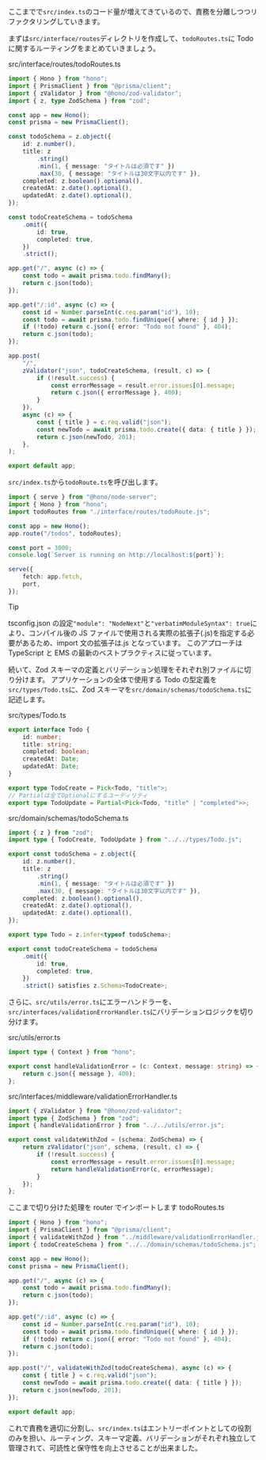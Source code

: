 ここまでで`src/index.ts`のコード量が増えてきているので、責務を分離しつつリファクタリングしていきます。

まずは`src/interface/routes`ディレクトリを作成して、`todoRoutes.ts`に Todo に関するルーティングをまとめていきましょう。

src/interface/routes/todoRoutes.ts

```ts
import { Hono } from "hono";
import { PrismaClient } from "@prisma/client";
import { zValidator } from "@hono/zod-validator";
import { z, type ZodSchema } from "zod";

const app = new Hono();
const prisma = new PrismaClient();

const todoSchema = z.object({
	id: z.number(),
	title: z
		.string()
		.min(1, { message: "タイトルは必須です" })
		.max(30, { message: "タイトルは30文字以内です" }),
	completed: z.boolean().optional(),
	createdAt: z.date().optional(),
	updatedAt: z.date().optional(),
});

const todoCreateSchema = todoSchema
	.omit({
		id: true,
		completed: true,
	})
	.strict();

app.get("/", async (c) => {
	const todo = await prisma.todo.findMany();
	return c.json(todo);
});

app.get("/:id", async (c) => {
	const id = Number.parseInt(c.req.param("id"), 10);
	const todo = await prisma.todo.findUnique({ where: { id } });
	if (!todo) return c.json({ error: "Todo not found" }, 404);
	return c.json(todo);
});

app.post(
	"/",
	zValidator("json", todoCreateSchema, (result, c) => {
		if (!result.success) {
			const errorMessage = result.error.issues[0].message;
			return c.json({ errorMessage }, 400);
		}
	}),
	async (c) => {
		const { title } = c.req.valid("json");
		const newTodo = await prisma.todo.create({ data: { title } });
		return c.json(newTodo, 201);
	},
);

export default app;
```

`src/index.ts`から`todoRoute.ts`を呼び出します。

```ts
import { serve } from "@hono/node-server";
import { Hono } from "hono";
import todoRoutes from "./interface/routes/todoRoute.js";

const app = new Hono();
app.route("/todos", todoRoutes);

const port = 3000;
console.log(`Server is running on http://localhost:${port}`);

serve({
	fetch: app.fetch,
	port,
});
```

> [!TIP]
> tsconfig.json の設定`"module": "NodeNext"`と`"verbatimModuleSyntax": true`により、コンパイル後の JS ファイルで使用される実際の拡張子(.js)を指定する必要があるため、import 文の拡張子は.js となっています。
> このアプローチは TypeScript と EMS の最新のベストプラクティスに従っています。

続いて、Zod スキーマの定義とバリデーション処理をそれぞれ別ファイルに切り分けます。
アプリケーションの全体で使用する Todo の型定義を`src/types/Todo.ts`に、Zod スキーマを`src/domain/schemas/todoSchema.ts`に記述します。

src/types/Todo.ts

```ts
export interface Todo {
	id: number;
	title: string;
	completed: boolean;
	createdAt: Date;
	updatedAt: Date;
}

export type TodoCreate = Pick<Todo, "title">;
// Partialは全てOptionalにするユーティリティ
export type TodoUpdate = Partial<Pick<Todo, "title" | "completed">>;
```

src/domain/schemas/todoSchema.ts

```ts
import { z } from "zod";
import type { TodoCreate, TodoUpdate } from "../../types/Todo.js";

export const todoSchema = z.object({
	id: z.number(),
	title: z
		.string()
		.min(1, { message: "タイトルは必須です" })
		.max(30, { message: "タイトルは30文字以内です" }),
	completed: z.boolean().optional(),
	createdAt: z.date().optional(),
	updatedAt: z.date().optional(),
});

export type Todo = z.infer<typeof todoSchema>;

export const todoCreateSchema = todoSchema
	.omit({
		id: true,
		completed: true,
	})
	.strict() satisfies z.Schema<TodoCreate>;
```

さらに、`src/utils/error.ts`にエラーハンドラーを、`src/interfaces/validationErrorHandler.ts`にバリデーションロジックを切り分けます。

src/utils/error.ts

```ts
import type { Context } from "hono";

export const handleValidationError = (c: Context, message: string) => {
	return c.json({ message }, 400);
};
```

src/interfaces/middleware/validationErrorHandler.ts

```ts
import { zValidator } from "@hono/zod-validator";
import type { ZodSchema } from "zod";
import { handleValidationError } from "../../utils/error.js";

export const validateWithZod = (schema: ZodSchema) => {
	return zValidator("json", schema, (result, c) => {
		if (!result.success) {
			const errorMessage = result.error.issues[0].message;
			return handleValidationError(c, errorMessage);
		}
	});
};
```

ここまで切り分けた処理を router でインポートします
todoRoutes.ts

```ts
import { Hono } from "hono";
import { PrismaClient } from "@prisma/client";
import { validateWithZod } from "../middleware/validationErrorHandler.js";
import { todoCreateSchema } from "../../domain/schemas/todoSchema.js";

const app = new Hono();
const prisma = new PrismaClient();

app.get("/", async (c) => {
	const todo = await prisma.todo.findMany();
	return c.json(todo);
});

app.get("/:id", async (c) => {
	const id = Number.parseInt(c.req.param("id"), 10);
	const todo = await prisma.todo.findUnique({ where: { id } });
	if (!todo) return c.json({ error: "Todo not found" }, 404);
	return c.json(todo);
});

app.post("/", validateWithZod(todoCreateSchema), async (c) => {
	const { title } = c.req.valid("json");
	const newTodo = await prisma.todo.create({ data: { title } });
	return c.json(newTodo, 201);
});

export default app;
```

これで責務を適切に分割し、`src/index.ts`はエントリーポイントとしての役割のみを担い、ルーティング、スキーマ定義、バリデーションがそれぞれ独立して管理されて、可読性と保守性を向上させることが出来ました。
